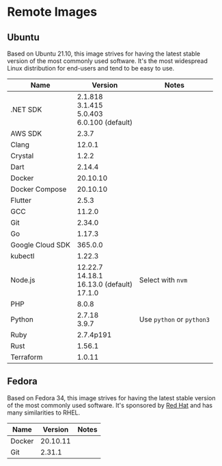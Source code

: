 # Remote Images

## Ubuntu

Based on Ubuntu 21.10, this image strives for having the latest stable version of the most commonly used software. It's the most widespread Linux distribution for end-users and tend to be easy to use.

<!-- BEGIN GENERATED SECTION: ubuntu -->

| Name | Version | Notes |
| ---- | ------- | ----- |
| .NET SDK | 2.1.818<br>3.1.415<br>5.0.403<br>6.0.100 (default) |
| AWS SDK | 2.3.7 |
| Clang | 12.0.1 |
| Crystal | 1.2.2 |
| Dart | 2.14.4 |
| Docker | 20.10.10 |
| Docker Compose | 20.10.10 |
| Flutter | 2.5.3 |
| GCC | 11.2.0 |
| Git | 2.34.0 |
| Go | 1.17.3 |
| Google Cloud SDK | 365.0.0 |
| kubectl | 1.22.3 |
| Node.js | 12.22.7<br>14.18.1<br>16.13.0 (default)<br>17.1.0 | Select with `nvm` |
| PHP | 8.0.8 |
| Python | 2.7.18<br>3.9.7 | Use `python` or `python3` |
| Ruby | 2.7.4p191 |
| Rust | 1.56.1 |
| Terraform | 1.0.11 |

<!-- END GENERATED SECTION: ubuntu -->

## Fedora

Based on Fedora 34, this image strives for having the latest stable version of the most commonly used software. It's sponsored by [Red Hat](https://www.redhat.com/) and has many similarities to RHEL.

<!-- BEGIN GENERATED SECTION: fedora -->

| Name | Version | Notes |
| ---- | ------- | ----- |
| Docker | 20.10.11 |
| Git | 2.31.1 |

<!-- END GENERATED SECTION: fedora -->

